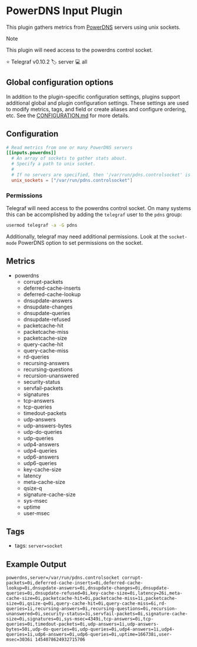 # PowerDNS Input Plugin

This plugin gathers metrics from [PowerDNS][powerdns] servers using unix
sockets.

> [!NOTE]
> This plugin will need access to the powerdns control socket.

⭐ Telegraf v0.10.2
🏷️ server
💻 all

[powerdns]: https://www.powerdns.com/

## Global configuration options <!-- @/docs/includes/plugin_config.md -->

In addition to the plugin-specific configuration settings, plugins support
additional global and plugin configuration settings. These settings are used to
modify metrics, tags, and field or create aliases and configure ordering, etc.
See the [CONFIGURATION.md][CONFIGURATION.md] for more details.

[CONFIGURATION.md]: ../../../docs/CONFIGURATION.md#plugins

## Configuration

```toml @sample.conf
# Read metrics from one or many PowerDNS servers
[[inputs.powerdns]]
  # An array of sockets to gather stats about.
  # Specify a path to unix socket.
  #
  # If no servers are specified, then '/var/run/pdns.controlsocket' is used as the path.
  unix_sockets = ["/var/run/pdns.controlsocket"]
```

### Permissions

Telegraf will need access to the powerdns control socket. On many systems this
can be accomplished by adding the `telegraf` user to the `pdns` group:

```sh
usermod telegraf -a -G pdns
```

Additionally, telegraf may need additional permissions. Look at the
`socket-mode` PowerDNS option to set permissions on the socket.

## Metrics

- powerdns
  - corrupt-packets
  - deferred-cache-inserts
  - deferred-cache-lookup
  - dnsupdate-answers
  - dnsupdate-changes
  - dnsupdate-queries
  - dnsupdate-refused
  - packetcache-hit
  - packetcache-miss
  - packetcache-size
  - query-cache-hit
  - query-cache-miss
  - rd-queries
  - recursing-answers
  - recursing-questions
  - recursion-unanswered
  - security-status
  - servfail-packets
  - signatures
  - tcp-answers
  - tcp-queries
  - timedout-packets
  - udp-answers
  - udp-answers-bytes
  - udp-do-queries
  - udp-queries
  - udp4-answers
  - udp4-queries
  - udp6-answers
  - udp6-queries
  - key-cache-size
  - latency
  - meta-cache-size
  - qsize-q
  - signature-cache-size
  - sys-msec
  - uptime
  - user-msec

## Tags

- tags: `server=socket`

## Example Output

```text
powerdns,server=/var/run/pdns.controlsocket corrupt-packets=0i,deferred-cache-inserts=0i,deferred-cache-lookup=0i,dnsupdate-answers=0i,dnsupdate-changes=0i,dnsupdate-queries=0i,dnsupdate-refused=0i,key-cache-size=0i,latency=26i,meta-cache-size=0i,packetcache-hit=0i,packetcache-miss=1i,packetcache-size=0i,qsize-q=0i,query-cache-hit=0i,query-cache-miss=6i,rd-queries=1i,recursing-answers=0i,recursing-questions=0i,recursion-unanswered=0i,security-status=3i,servfail-packets=0i,signature-cache-size=0i,signatures=0i,sys-msec=4349i,tcp-answers=0i,tcp-queries=0i,timedout-packets=0i,udp-answers=1i,udp-answers-bytes=50i,udp-do-queries=0i,udp-queries=0i,udp4-answers=1i,udp4-queries=1i,udp6-answers=0i,udp6-queries=0i,uptime=166738i,user-msec=3036i 1454078624932715706
```
